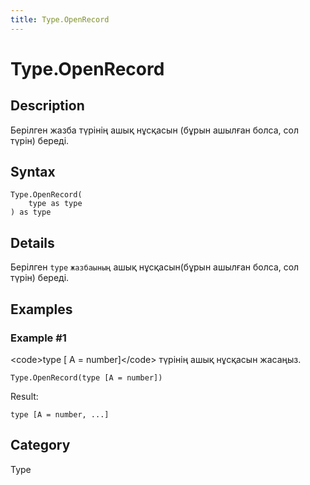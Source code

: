 ```yaml
---
title: Type.OpenRecord
---
```


# Type.OpenRecord


## Description

Берілген жазба түрінің ашық нұсқасын (бұрын ашылған болса, сол түрін) береді.


## Syntax

```powerquery
Type.OpenRecord(
    type as type
) as type
```


## Details

Берілген <code>type</code> <code>жазбаының</code> ашық нұсқасын(бұрын ашылған болса, сол түрін) береді.


## Examples

### Example #1 
&lt;code&gt;type [ A = number]&lt;/code&gt; түрінің ашық нұсқасын жасаңыз.
```powerquery
Type.OpenRecord(type [A = number])
```

Result: 
```powerquery
type [A = number, ...]
```




## Category
Type
